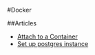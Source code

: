 #Docker

##Articles
   * [Attach to a Container](docker/attach_to_a_container.md)
   * [Set up postgres instance](docker/set_up_postgres_instance.md)